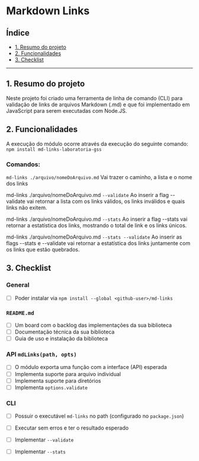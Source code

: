# Markdown Links

## Índice

* [1. Resumo do projeto](#1-resumo-do-projeto)
* [2. Funcionalidades](#2-funcionalidades)
* [3. Checklist](#3-checklist)

***

## 1. Resumo do projeto
Neste projeto foi criado uma ferramenta de linha de comando (CLI) para validação de links de arquivos Markdown (.md)
e que foi implementado em JavaScript para serem executadas com Node.JS.


## 2. Funcionalidades
A execução do módulo ocorre através da execução do seguinte comando:
`npm install md-links-laboratoria-gss`

### Comandos:
`md-links ./arquivo/nomeDoArquivo.md`
Vai trazer o caminho, a lista e o nome dos links

md-links ./arquivo/nomeDoArquivo.md `--validate`
Ao inserir a flag --validate vai retornar a lista com os links válidos, os links inválidos e quais links não exitem.

md-links ./arquivo/nomeDoArquivo.md `--stats`
Ao inserir a flag --stats vai retornar a estatística dos links, mostrando o total de link e os links únicos.

md-links ./arquivo/nomeDoArquivo.md `--stats --validate`
Ao inserir as flags --stats e --validate vai retornar a estatística dos links juntamente com os links que estão quebrados.




## 3. Checklist

### General

* [ ] Poder instalar via `npm install --global <github-user>/md-links`

### `README.md`

* [ ] Um board com o backlog das implementações da sua biblioteca
* [ ] Documentação técnica da sua biblioteca
* [ ] Guia de uso e instalação da biblioteca

### API `mdLinks(path, opts)`

* [ ] O módulo exporta uma função com a interface (API) esperada
* [ ] Implementa suporte para arquivo individual
* [ ] Implementa suporte para diretórios
* [ ] Implementa `options.validate`

### CLI

* [ ] Possuir o executável `md-links` no path (configurado no `package.json`)
* [ ] Executar sem erros e ter o resultado esperado
* [ ] Implementar `--validate`
* [ ] Implementar `--stats`

